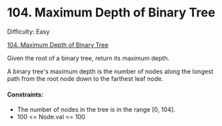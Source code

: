 # 104. Maximum Depth of Binary Tree

Difficulty: Easy

[104. Maximum Depth of Binary Tree](https://leetcode.com/problems/maximum-depth-of-binary-tree)

Given the root of a binary tree, return its maximum depth.

A binary tree's maximum depth is the number of nodes along the longest path from the root node down to the farthest leaf node.

#### Constraints:

 - The number of nodes in the tree is in the range [0, 104].
 - 100 <= Node.val <= 100
